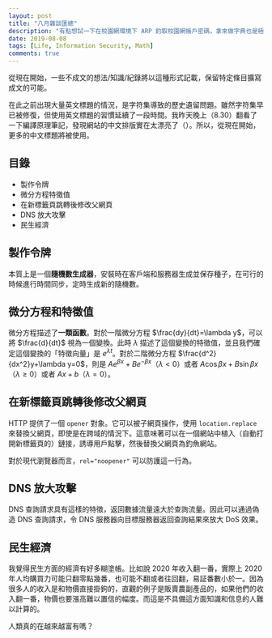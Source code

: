 ```yaml
---
layout: post
title: "八月雜談匯總"
description: "有點想試一下在校園網環境下 ARP 釣取校園網帳戶密碼，拿來做字典也是極好的。"
date: 2019-08-08
tags: [Life, Information Security, Math]
comments: true
---
```


從現在開始，一些不成文的想法/知識/紀錄將以這種形式記載，保留特定條目擴寫成文的可能。

在此之前出現大量英文標題的情況，是字符集導致的歷史遺留問題。雖然字符集早已被修復，但使用英文標題的習慣延續了一段時間。我昨天晚上（8.30）翻看了一下編譯原理筆記，發現網站的中文排版實在太漂亮了（）。所以，從現在開始，更多的中文標題將被使用。

## 目錄

+ 製作令牌
+ 微分方程特徵值
+ 在新標籤頁跳轉後修改父網頁
+ DNS 放大攻擊
+ 民生經濟

## 製作令牌

本質上是一個**隨機數生成器**，安裝時在客戶端和服務器生成並保存種子，在可行的時候進行時間同步，定時生成新的隨機數。

## 微分方程和特徵值

微分方程描述了**一類函數**。對於一階微分方程 $\frac{dy}{dt}=\lambda y$，可以將 $\frac{d}{dt}$ 視為一個變換。此時 $\lambda$ 描述了這個變換的特徵值，並且我們確定這個變換的「特徵向量」是 $e^{\lambda t}$。對於二階微分方程 $\frac{d^2}{dx^2}y+\lambda y=0$，則是 $Ae^{\beta x}+Be^{-\beta x}$（$\lambda <0$）或者 $A\cos \beta x + B\sin \beta x$（$\lambda \ge 0$）或者 $Ax+b$（$\lambda = 0$）。

## 在新標籤頁跳轉後修改父網頁

HTTP 提供了一個 `opener` 對象。它可以被子網頁操作，使用 `location.replace` 來替換父網頁，即使是在跨域的情況下。這意味著可以在一個網站中植入（自動打開新標籤頁的）鏈接，誘導用戶點擊，然後替換父網頁為釣魚網站。

對於現代瀏覽器而言，`rel="noopener"` 可以防護這一行為。

## DNS 放大攻擊

DNS 查詢請求具有這樣的特徵，返回數據流量遠大於查詢流量。因此可以通過偽造 DNS 查詢請求，令 DNS 服務器向目標服務器返回查詢結果來放大 DoS 效果。

## 民生經濟

我覺得民生方面的經濟有好多糊塗帳。比如說 2020 年收入翻一番，實際上 2020 年人均購買力可能只翻零點幾番，也可能不翻或者往回翻，易証番數小於一。因為很多人的收入是和物價直接掛鉤的，直觀的例子是販賣農副產品的，如果他們的收入翻一番，物價也要漲高難以置信的幅度。而這是不具備這方面知識和信息的人難以計算的。

人類真的在越來越富有嗎？